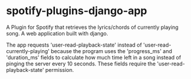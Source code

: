 # spotify-plugins-django-app
  A Plugin for Spotify that retrieves the lyrics/chords of currently playing song. A web application built with django.

  The app requests 'user-read-playback-state' instead of 'user-read-currently-playing' because 
  the program uses the 'progress_ms' and 'duration_ms' fields to calculate how much time left in a song 
  instead of pinging the server every 10 seconds. These fields require the 'user-read-playback-state' permission.